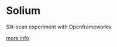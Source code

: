 Solium
======

Slit-scan experiment with Openframeworks

[more info](http://serkansokmen.com/80183/546604/projects/solium)
